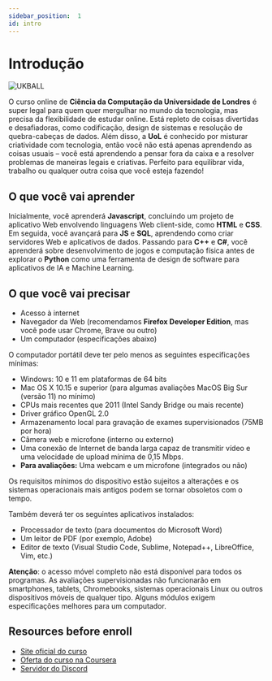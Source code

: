 ```yaml
---
sidebar_position:  1
id: intro
---
```


# Introdução

![UKBALL](https://i.imgur.com/FFztP4q.png)

O curso online de **Ciência da Computação da Universidade de Londres** é super legal para quem quer mergulhar no mundo da tecnologia, mas precisa da flexibilidade de estudar online. Está repleto de coisas divertidas e desafiadoras, como codificação, design de sistemas e resolução de quebra-cabeças de dados. Além disso, a **UoL** é conhecido por misturar criatividade com tecnologia, então você não está apenas aprendendo as coisas usuais – você está aprendendo a pensar fora da caixa e a resolver problemas de maneiras legais e criativas. Perfeito para equilibrar vida, trabalho ou qualquer outra coisa que você esteja fazendo!
  
## O que você vai aprender

Inicialmente, você aprenderá **Javascript**, concluindo um projeto de aplicativo Web envolvendo linguagens Web client-side, como **HTML** e **CSS**. Em seguida, você avançará para **JS** e **SQL**, aprendendo como criar servidores Web e aplicativos de dados. Passando para **C++** e **C#**, você aprenderá sobre desenvolvimento de jogos e computação física antes de explorar o **Python** como uma ferramenta de design de software para aplicativos de IA e Machine Learning.

## O que você vai precisar

- Acesso à internet
- Navegador da Web (recomendamos **Firefox Developer Edition**, mas você pode usar Chrome, Brave ou outro)
- Um computador (especificações abaixo)

O computador portátil deve ter pelo menos as seguintes especificações mínimas:

- Windows: 10 e 11 em plataformas de 64 bits
- Mac OS X 10.15 e superior (para algumas avaliações MacOS Big Sur (versão 11) no mínimo)
- CPUs mais recentes que 2011 (Intel Sandy Bridge ou mais recente)
- Driver gráfico OpenGL 2.0
- Armazenamento local para gravação de exames supervisionados (75MB ​​por hora)
- Câmera web e microfone (interno ou externo)
- Uma conexão de Internet de banda larga capaz de transmitir vídeo e uma velocidade de upload mínima de 0,15 Mbps.
- **Para avaliações:** Uma webcam e um microfone (integrados ou não)

Os requisitos mínimos do dispositivo estão sujeitos a alterações e os sistemas operacionais mais antigos podem se tornar obsoletos com o tempo.

Também deverá ter os seguintes aplicativos instalados:

- Processador de texto (para documentos do Microsoft Word)
- Um leitor de PDF (por exemplo, Adobe)
- Editor de texto (Visual Studio Code, Sublime, Notepad++, LibreOffice, Vim, etc.)

**Atenção**: o acesso móvel completo não está disponível para todos os programas. As avaliações supervisionadas não funcionarão em smartphones, tablets, Chromebooks, sistemas operacionais Linux ou outros dispositivos móveis de qualquer tipo. Alguns módulos exigem especificações melhores para um computador.

## Resources before enroll

- [Site oficial do curso](https://www.london.ac.uk/study/courses/undergraduate/bsc-computer-science)
- [Oferta do curso na Coursera](https://www.coursera.org/degrees/bachelor-of-science-computer-science-london)
- [Servidor do Discord](https://discord.gg/GhRFG5X)
  
